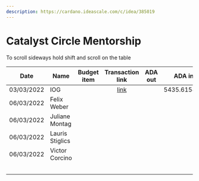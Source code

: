 ```yaml
---
description: https://cardano.ideascale.com/c/idea/385019
---
```


# Catalyst Circle Mentorship

To scroll sideways hold shift and scroll on the table

<table><thead><tr><th>Date</th><th>Name</th><th data-type="select">Budget item</th><th align="center">Transaction link</th><th align="center">ADA out</th><th align="center">ADA in</th><th align="center">Balance</th></tr></thead><tbody><tr><td>03/03/2022</td><td>IOG</td><td></td><td align="center"><a href="https://github.com/cctreasury/Treasury-system/blob/main/content/en/blog/Fund7/CC-Mentorship/Other/1646553473989-CC-Mentorship.md">link</a></td><td align="center"></td><td align="center">5435.615480</td><td align="center">5435.615480</td></tr><tr><td>06/03/2022</td><td>Felix Weber</td><td></td><td align="center"></td><td align="center"></td><td align="center"></td><td align="center"></td></tr><tr><td>06/03/2022</td><td>Juliane Montag</td><td></td><td align="center"></td><td align="center"></td><td align="center"></td><td align="center"></td></tr><tr><td>06/03/2022</td><td>Lauris Stiglics</td><td></td><td align="center"></td><td align="center"></td><td align="center"></td><td align="center"></td></tr><tr><td>06/03/2022</td><td>Victor Corcino</td><td></td><td align="center"></td><td align="center"></td><td align="center"></td><td align="center"></td></tr><tr><td></td><td></td><td></td><td align="center"></td><td align="center"></td><td align="center"></td><td align="center"></td></tr><tr><td></td><td></td><td></td><td align="center"></td><td align="center"></td><td align="center"></td><td align="center"></td></tr><tr><td></td><td></td><td></td><td align="center"></td><td align="center"></td><td align="center"></td><td align="center"></td></tr><tr><td></td><td></td><td></td><td align="center"></td><td align="center"></td><td align="center"></td><td align="center"></td></tr><tr><td></td><td></td><td></td><td align="center"></td><td align="center"></td><td align="center"></td><td align="center"></td></tr></tbody></table>
